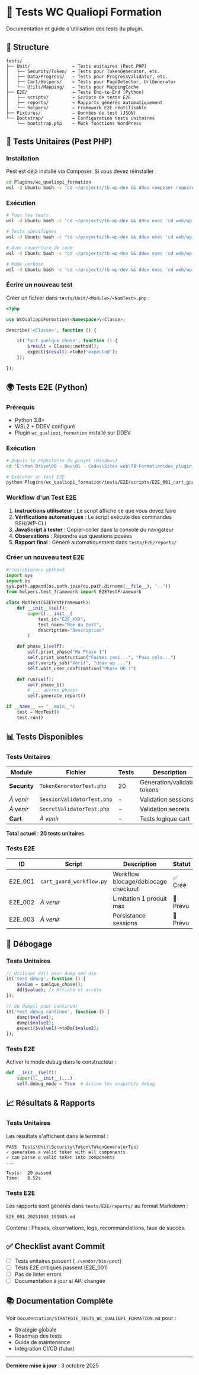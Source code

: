 # 🧪 Tests WC Qualiopi Formation

Documentation et guide d'utilisation des tests du plugin.

## 📁 Structure

```
tests/
├── Unit/                ← Tests unitaires (Pest PHP)
│   ├── Security/Token/  ← Tests pour TokenGenerator, etc.
│   ├── Data/Progress/   ← Tests pour ProgressValidator, etc.
│   ├── Cart/Helpers/    ← Tests pour PageDetector, UrlGenerator
│   └── Utils/Mapping/   ← Tests pour MappingCache
├── E2E/                 ← Tests End-to-End (Python)
│   ├── scripts/         ← Scripts de tests E2E
│   ├── reports/         ← Rapports générés automatiquement
│   └── helpers/         ← Framework E2E réutilisable
├── Fixtures/            ← Données de test (JSON)
└── Bootstrap/           ← Configuration tests unitaires
    └── bootstrap.php    ← Mock fonctions WordPress
```

## 🚀 Tests Unitaires (Pest PHP)

### Installation

Pest est déjà installé via Composer. Si vous devez réinstaller :

```bash
cd Plugins/wc_qualiopi_formation
wsl -d Ubuntu bash -c "cd ~/projects/tb-wp-dev && ddev composer require --dev pestphp/pest --working-dir=web/wp-content/plugins/wc_qualiopi_formation"
```

### Exécution

```bash
# Tous les tests
wsl -d Ubuntu bash -c "cd ~/projects/tb-wp-dev && ddev exec 'cd web/wp-content/plugins/wc_qualiopi_formation && ./vendor/bin/pest'"

# Tests spécifiques
wsl -d Ubuntu bash -c "cd ~/projects/tb-wp-dev && ddev exec 'cd web/wp-content/plugins/wc_qualiopi_formation && ./vendor/bin/pest tests/Unit/Security/'"

# Avec couverture de code
wsl -d Ubuntu bash -c "cd ~/projects/tb-wp-dev && ddev exec 'cd web/wp-content/plugins/wc_qualiopi_formation && ./vendor/bin/pest --coverage'"

# Mode verbose
wsl -d Ubuntu bash -c "cd ~/projects/tb-wp-dev && ddev exec 'cd web/wp-content/plugins/wc_qualiopi_formation && ./vendor/bin/pest -v'"
```

### Écrire un nouveau test

Créer un fichier dans `tests/Unit/<Module>/<NomTest>.php` :

```php
<?php

use WcQualiopiFormation\<Namespace>\<Classe>;

describe('<Classe>', function () {

    it('fait quelque chose', function () {
        $result = Classe::method();
        expect($result)->toBe('expected');
    });

});
```

## 🌍 Tests E2E (Python)

### Prérequis

- Python 3.8+
- WSL2 + DDEV configuré
- Plugin `wc_qualiopi_formation` installé sur DDEV

### Exécution

```bash
# Depuis le répertoire du projet (Windows)
cd "E:\Mon Drive\00 - Dev\01 - Codes\Sites web\TB-Formation\dev_plugin_wc_qualiopi_steps"

# Exécuter un test E2E
python Plugins/wc_qualiopi_formation/tests/E2E/scripts/E2E_001_cart_guard_workflow.py
```

### Workflow d'un Test E2E

1. **Instructions utilisateur** : Le script affiche ce que vous devez faire
2. **Vérifications automatiques** : Le script exécute des commandes SSH/WP-CLI
3. **JavaScript à tester** : Copier-coller dans la console du navigateur
4. **Observations** : Répondre aux questions posées
5. **Rapport final** : Généré automatiquement dans `tests/E2E/reports/`

### Créer un nouveau test E2E

```python
#!/usr/bin/env python3
import sys
import os
sys.path.append(os.path.join(os.path.dirname(__file__), ".."))
from helpers.test_framework import E2ETestFramework

class MonTest(E2ETestFramework):
    def __init__(self):
        super().__init__(
            test_id="E2E_XXX",
            test_name="Nom du test",
            description="Description"
        )

    def phase_1(self):
        self.print_phase("Ma Phase 1")
        self.print_instruction("Faites ceci...", "Puis cela...")
        self.verify_ssh("Vérif", "ddev wp ...")
        self.wait_user_confirmation("Phase OK ?")

    def run(self):
        self.phase_1()
        # ... autres phases
        self.generate_report()

if __name__ == "__main__":
    test = MonTest()
    test.run()
```

## 📊 Tests Disponibles

### Tests Unitaires

| Module       | Fichier                    | Tests | Description                  |
| ------------ | -------------------------- | ----- | ---------------------------- |
| **Security** | `TokenGeneratorTest.php`   | 20    | Génération/validation tokens |
| _À venir_    | `SessionValidatorTest.php` | -     | Validation sessions          |
| _À venir_    | `SecretValidatorTest.php`  | -     | Validation secrets           |
| **Cart**     | _À venir_                  | -     | Tests logique cart           |

**Total actuel** : **20 tests unitaires**

### Tests E2E

| ID      | Script                   | Description                         | Statut   |
| ------- | ------------------------ | ----------------------------------- | -------- |
| E2E_001 | `cart_guard_workflow.py` | Workflow blocage/déblocage checkout | ✅ Créé  |
| E2E_002 | _À venir_                | Limitation 1 produit max            | 📝 Prévu |
| E2E_003 | _À venir_                | Persistance sessions                | 📝 Prévu |

## 🐛 Débogage

### Tests Unitaires

```php
// Utiliser dd() pour dump and die
it('test debug', function () {
    $value = quelque_chose();
    dd($value); // Affiche et arrête
});

// Ou dump() pour continuer
it('test debug continue', function () {
    dump($value1);
    dump($value2);
    expect($value1)->toBe($value2);
});
```

### Tests E2E

Activer le mode debug dans le constructeur :

```python
def __init__(self):
    super().__init__(...)
    self.debug_mode = True  # Active les snapshots debug
```

## 📈 Résultats & Rapports

### Tests Unitaires

Les résultats s'affichent dans le terminal :

```
PASS  Tests\Unit\Security\Token\TokenGeneratorTest
✓ generates a valid token with all components
✓ can parse a valid token into components
...

Tests:  20 passed
Time:   0.52s
```

### Tests E2E

Les rapports sont générés dans `tests/E2E/reports/` au format Markdown :

```
E2E_001_20251003_193045.md
```

Contenu : Phases, observations, logs, recommandations, taux de succès.

## ✅ Checklist avant Commit

- [ ] Tests unitaires passent (`./vendor/bin/pest`)
- [ ] Tests E2E critiques passent (E2E_001)
- [ ] Pas de linter errors
- [ ] Documentation à jour si API changée

## 📚 Documentation Complète

Voir `Documentation/STRATEGIE_TESTS_WC_QUALIOPI_FORMATION.md` pour :

- Stratégie globale
- Roadmap des tests
- Guide de maintenance
- Intégration CI/CD (futur)

---

**Dernière mise à jour** : 3 octobre 2025
